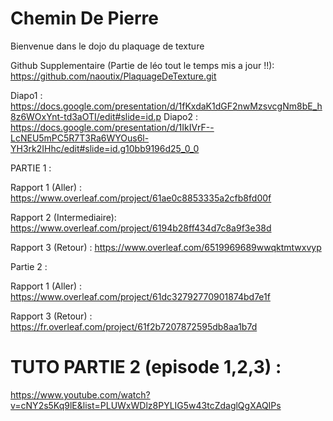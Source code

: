# Chemin De Pierre
Bienvenue dans le dojo du plaquage de texture

Github Supplementaire (Partie de léo tout le temps mis a jour !!): https://github.com/naoutix/PlaquageDeTexture.git

Diapo1 : https://docs.google.com/presentation/d/1fKxdaK1dGF2nwMzsvcgNm8bE_h8z6WOxYnt-td3aOTI/edit#slide=id.p
Diapo2 : https://docs.google.com/presentation/d/1IkIVrF--LcNEU5mPC5R7T3Ra6WYOus6l-YH3rk2IHhc/edit#slide=id.g10bb9196d25_0_0

PARTIE 1 :

  Rapport 1 (Aller)        : https://www.overleaf.com/project/61ae0c8853335a2cfb8fd00f

  Rapport 2 (Intermediaire): https://www.overleaf.com/project/6194b28ff434d7c8a9f3e38d

  Rapport 3 (Retour)       : https://www.overleaf.com/6519969689wwqktmtwxvyp

Partie 2 : 

  Rapport 1 (Aller)        : https://www.overleaf.com/project/61dc32792770901874bd7e1f
  
  Rapport 3 (Retour)       : https://fr.overleaf.com/project/61f2b7207872595db8aa1b7d

# TUTO PARTIE 2 (episode 1,2,3) :  
https://www.youtube.com/watch?v=cNY2s5Kq9lE&list=PLUWxWDlz8PYLIG5w43tcZdaglQgXAQIPs
